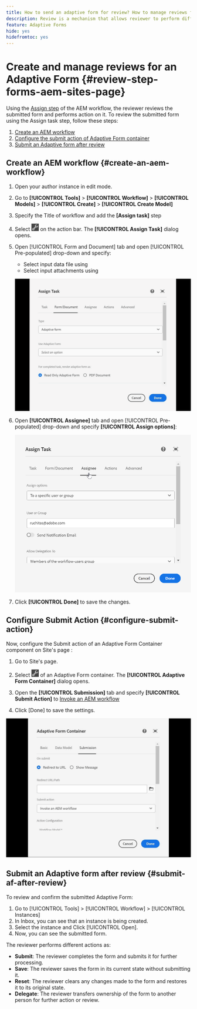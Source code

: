 ```yaml
---
title: How to send an adaptive form for review? How to manage reviews for an aem adaptive form?
description: Review is a mechanism that allows reviewer to perform different tasks for adaptive forms using Assign Task step.
feature: Adaptive Forms
hide: yes
hidefromtoc: yes
---
```


# Create and manage reviews for an Adaptive Form {#review-step-forms-aem-sites-page}

Using the [Assign step](https://experienceleague.adobe.com/docs/experience-manager-cloud-service/content/forms/create-form-centric-workflows/aem-forms-workflow-step-reference.html#assign-task-step) of the AEM workflow, the reviewer reviews the submitted form and performs action on it. To review the submitted form using the Assign task step, follow these steps:

1. [Create an AEM workflow](#create-an-aem-workflow)
1. [Configure the submit action of Adaptive Form container](#configure-submit-action)
1. [Submit an Adaptive form after review](#submit-af-after-review) 

## Create an AEM workflow {#create-an-aem-workflow}

1. Open your author instance in edit mode.
1. Go to **[!UICONTROL Tools]** >  **[!UICONTROL Workflow]** >  **[!UICONTROL Models]** > **[!UICONTROL Create]** > **[!UICONTROL Create Model]**
1. Specify the Title of workflow and add the **[Assign task]** step
1. Select ![settings_icon](assets/settings_icon.png) on the action bar. The **[!UICONTROL Assign Task]** dialog opens.
1. Open [!UICONTROL Form and Document] tab and open [!UICONTROL Pre-populated] drop-down and specify:

   * Select input data file using
   * Select input attachments using

    ![Review step](/help/forms/assets/assigntask-review1.gif)

1. Open **[!UICONTROL Assignee]** tab and open [!UICONTROL Pre-populated] drop-down and specify **[!UICONTROL Assign  options]**:
  
    ![Review step](/help/forms/assets/review-assignstep.png)

1. Click **[!UICONTROL Done]** to save the changes. 

## Configure Submit Action {#configure-submit-action}

Now, configure the Submit action of an Adaptive Form Container component on Site's page :

1. Go to Site's page.
1. Select ![settings_icon](assets/settings_icon.png) of an Adaptive Form container. The **[!UICONTROL Adaptive Form Container]** dialog opens.
1. Open the **[!UICONTROL Submission]** tab and specify **[!UICONTROL Submit Action]** to [Invoke an AEM workflow](https://experienceleague.adobe.com/docs/experience-manager-cloud-service/content/forms/adaptive-forms-authoring/authoring-adaptive-forms-foundation-components/configure-submit-actions-and-metadata-submission/configuring-submit-actions.html?lang=en#invoke-an-aem-workflow)

1. Click [Done] to save the settings.

![submissiontab-reviewstep](/help/forms/assets/submissiontab-reviewstep.gif)

## Submit an Adaptive form after review {#submit-af-after-review}

To review and confirm the submitted Adaptive Form:

1. Go to [!UICONTROL Tools] >  [!UICONTROL Workflow] >  [!UICONTROL Instances] 
1. In Inbox, you can see that an instance is being created.
1. Select the instance and Click [!UICONTROL Open].
1. Now, you can see the submitted form. 

The reviewer performs different actions as:

* **Submit**: The reviewer completes the form and submits it for further processing.
* **Save**: The reviewer saves the form in its current state without submitting it.
* **Reset**: The reviewer clears any changes made to the form and restores it to its original state.
* **Delegate**: The reviewer transfers ownership of the form to another person for further action or review.
